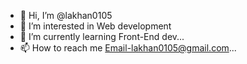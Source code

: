 - 👋 Hi, I’m @lakhan0105
- 👀 I’m interested in Web development
- 🌱 I’m currently learning Front-End dev...
- 📫 How to reach me Email-lakhan0105@gmail.com...

<!---
lakhan0105/lakhan0105 is a ✨ special ✨ repository because its `README.md` (this file) appears on your GitHub profile.
You can click the Preview link to take a look at your changes.
--->
